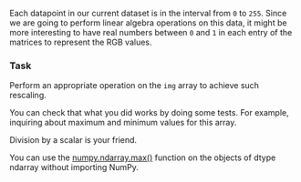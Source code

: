 Each datapoint in our current dataset is in the interval from `0` to `255`.
Since we are going to perform linear algebra operations on this data, 
it might be more interesting to have real numbers between `0` and `1` in each 
entry of the matrices to represent the RGB values. 

### Task
Perform an appropriate operation on the `img` array to achieve such rescaling.

You can check that what you did works by doing some tests. For example, 
inquiring about maximum and minimum values for this array.


<div class="hint">Division by a scalar is your friend.</div>

<div class="hint">

You can use the [numpy.ndarray.max()](https://numpy.org/doc/stable/reference/generated/numpy.ndarray.max.html) function on the objects of dtype ndarray
without importing NumPy.
</div>